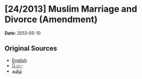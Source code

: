 # [24/2013] Muslim Marriage and Divorce (Amendment)

**Date:** 2013-05-10

## Original Sources

- [English](https://documents.gov.lk/view/acts/2013/5/24-2013_E.pdf)
- [සිංහල](https://documents.gov.lk/view/acts/2013/5/24-2013_S.pdf)
- [தமிழ்](https://documents.gov.lk/view/acts/2013/5/24-2013_T.pdf)
